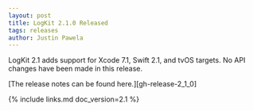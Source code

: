 ```yaml
---
layout: post
title: LogKit 2.1.0 Released
tags: releases
author: Justin Pawela
---
```


LogKit 2.1 adds support for Xcode 7.1, Swift 2.1, and tvOS targets. No API changes have been made in this release.


[The release notes can be found here.][gh-release-2_1_0]


{% include links.md doc_version=2.1 %}
